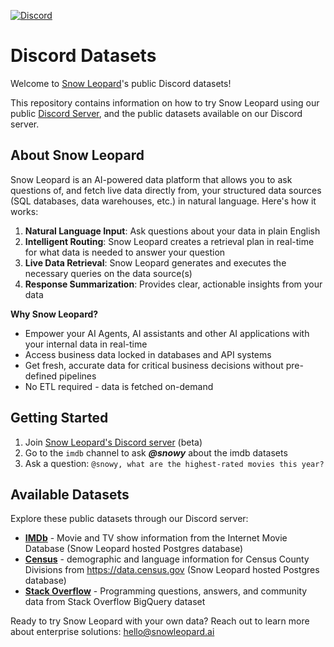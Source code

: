 [![Discord](https://img.shields.io/discord/1379929746875617413?logo=discord&logoColor=white)](https://discord.gg/WGAyr8NpEX)

# Discord Datasets

Welcome to [Snow Leopard](https://www.snowleopard.ai/)'s public Discord datasets!

This repository contains information on how to try Snow Leopard using our public [Discord Server](https://discord.gg/WGAyr8NpEX), and the public datasets available on our Discord server.


## About Snow Leopard

Snow Leopard is an AI-powered data platform that allows you to ask questions of, and fetch live data directly from, your structured data sources (SQL databases, data warehouses, etc.) in natural language. Here's how it works:

1. **Natural Language Input**: Ask questions about your data in plain English
2. **Intelligent Routing**: Snow Leopard creates a retrieval plan in real-time for what data is needed to answer your question
3. **Live Data Retrieval**: Snow Leopard generates and executes the necessary queries on the data source(s)
4. **Response Summarization**: Provides clear, actionable insights from your data

**Why Snow Leopard?**
- Empower your AI Agents, AI assistants and other AI applications with your internal data in real-time
- Access business data locked in databases and API systems
- Get fresh, accurate data for critical business decisions without pre-defined pipelines
- No ETL required - data is fetched on-demand

## Getting Started

1. Join [Snow Leopard's Discord server](https://discord.gg/WGAyr8NpEX) (beta)
2. Go to the `imdb` channel to ask **_@snowy_** about the imdb datasets
3. Ask a question: `@snowy, what are the highest-rated movies this year?`

## Available Datasets

Explore these public datasets through our Discord server:

- **[IMDb](./imdb/)** - Movie and TV show information from the Internet Movie Database (Snow Leopard hosted Postgres database)
- **[Census](./census/)** - demographic and language information for Census County Divisions from https://data.census.gov  (Snow Leopard hosted Postgres database)
- **[Stack Overflow](./stack-overflow/)** - Programming questions, answers, and community data from Stack Overflow BigQuery dataset 

Ready to try Snow Leopard with your own data? Reach out to learn more about enterprise solutions: [hello@snowleopard.ai](mailto:hello@snowleopard.ai)
